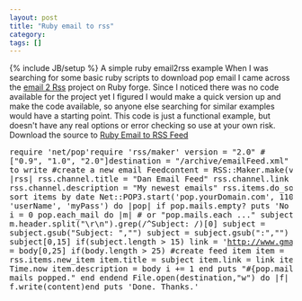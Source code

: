 ```yaml
---
layout: post
title: "Ruby email to rss"
category:
tags: []
---
```

{% include JB/setup %}
A simple ruby email2rss example    When I was searching for some basic ruby scripts to download pop email I came across the [email 2 Rss](http://rubyforge.org/projects/email2rss/) project on Ruby forge. Since I noticed there was no code available for the project yet I figured I would make a quick version up and make the code available, so anyone else searching for similar examples would have a starting point.    This code is just a functional example, but doesn't have any real options or error checking so use at your own risk.    Download the source to [Ruby Email to RSS Feed](http://WWW.bandddesigns.com/ml/arch/RubyEmail.zip)    <pre>require 'net/pop'require 'rss/maker'    version = "2.0" # ["0.9", "1.0", "2.0"]destination = "/archive/emailFeed.xml" # local file to write    #create a new email Feedcontent = RSS::Maker.make(version) do |rss|  rss.channel.title = "Dan Email Feed"  rss.channel.link = "http://www.pretheory.com"   rss.channel.description = "My newest emails"   rss.items.do_sort = true # sort items by date    Net::POP3.start('pop.yourDomain.com', 110,                    'userName', 'myPass') do |pop|    if pop.mails.empty?      puts 'No mail.'    else      i = 0      pop.each_mail do |m|   # or "pop.mails.each ..."        subject = m.header.split("\r\n").grep(/^Subject: /)[0]        subject = subject.gsub("Subject: ","")        subject = subject.gsub(":","")        subject = subject[0,15] if(subject.length > 15)        link = 'http://www.gmail.com'        body = m.pop        body = body[0,25] if(body.length > 25)                #create feed item        item = rss.items.new_item        item.title = subject        item.link = link        item.date = Time.now        item.description = body            i += 1      end      puts "#{pop.mails.size} mails popped."    end  endend    File.open(destination,"w") do |f|  f.write(content)end    puts 'Done. Thanks.'</pre>